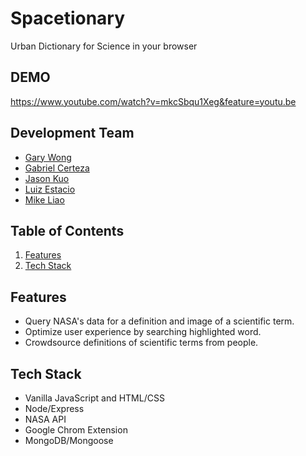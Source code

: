 # Spacetionary
Urban Dictionary for Science in your browser

## DEMO
https://www.youtube.com/watch?v=mkcSbqu1Xeg&feature=youtu.be

## Development Team
  * [Gary Wong](https://github.com/gary-w)
  * [Gabriel Certeza](https://github.com/gabrielcerteza)
  * [Jason Kuo](https://github.com/iamjasonkuo)
  * [Luiz Estacio](https://github.com/luizstacio)
  * [Mike Liao](https://github.com/mikeliao97)

## Table of Contents
  1. [Features](#features)
  2. [Tech Stack](#tech-stack)

## Features
  * Query NASA's data for a definition and image of a scientific term.
  * Optimize user experience by searching highlighted word.
  * Crowdsource definitions of scientific terms from people.

## Tech Stack
  * Vanilla JavaScript and HTML/CSS
  * Node/Express
  * NASA API
  * Google Chrom Extension
  * MongoDB/Mongoose
